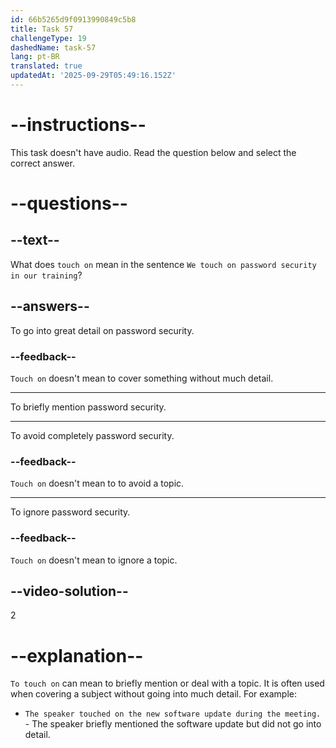 ```yaml
---
id: 66b5265d9f0913990849c5b8
title: Task 57
challengeType: 19
dashedName: task-57
lang: pt-BR
translated: true
updatedAt: '2025-09-29T05:49:16.152Z'
---
```


# --instructions--

This task doesn't have audio. Read the question below and select the correct answer.

# --questions--

## --text--

What does `touch on` mean in the sentence `We touch on password security in our training`?

## --answers--

To go into great detail on password security.

### --feedback--

`Touch on` doesn't mean to cover something without much detail.

---

To briefly mention password security.

---

To avoid completely password security.

### --feedback--

`Touch on` doesn't mean to to avoid a topic.

---

To ignore password security.

### --feedback--

`Touch on` doesn't mean to ignore a topic.

## --video-solution--

2

# --explanation--

`To touch on` can mean to briefly mention or deal with a topic. It is often used when covering a subject without going into much detail. For example:

- `The speaker touched on the new software update during the meeting.` - The speaker briefly mentioned the software update but did not go into detail.
